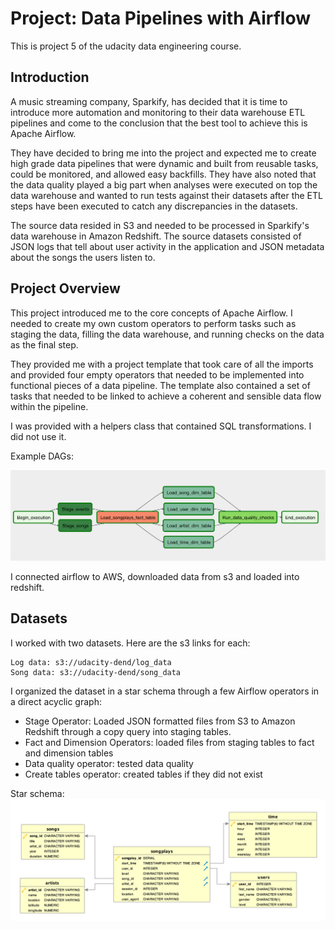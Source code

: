 # Project: Data Pipelines with Airflow

This is project 5 of the udacity data engineering course.

## Introduction

A music streaming company, Sparkify, has decided that it is time to introduce more automation and monitoring to their data warehouse ETL pipelines and come to the conclusion that the best tool to achieve this is Apache Airflow.

They have decided to bring me into the project and expected me to create high grade data pipelines that were dynamic and built from reusable tasks, could be monitored, and allowed easy backfills. They have also noted that the data quality played a big part when analyses were executed on top the data warehouse and wanted to run tests against their datasets after the ETL steps have been executed to catch any discrepancies in the datasets.

The source data resided in S3 and needed to be processed in Sparkify's data warehouse in Amazon Redshift. The source datasets consisted of JSON logs that tell about user activity in the application and JSON metadata about the songs the users listen to.

## Project Overview

This project introduced me to the core concepts of Apache Airflow. I needed to create my own custom operators to perform tasks such as staging the data, filling the data warehouse, and running checks on the data as the final step.

They provided me with a project template that took care of all the imports and provided four empty operators that needed to be implemented into functional pieces of a data pipeline. The template also contained a set of tasks that needed to be linked to achieve a coherent and sensible data flow within the pipeline.

I was  provided with a helpers class that contained SQL transformations. I did not use it.

Example DAGs:

![Example Dag](example-dag.png?raw=true "Example dag")

I connected airflow to AWS, downloaded data from s3 and loaded into redshift.

## Datasets

I worked with two datasets. Here are the s3 links for each:

    Log data: s3://udacity-dend/log_data
    Song data: s3://udacity-dend/song_data

I organized the dataset in  a star schema through a few Airflow operators in a direct acyclic graph:

- Stage Operator: Loaded  JSON formatted files from S3 to Amazon Redshift through a copy query into staging tables.
- Fact and Dimension Operators: loaded files from staging tables to fact and dimension tables
- Data quality operator: tested data quality
- Create tables operator: created tables if they did not exist

Star schema:
![Star Schema](Song_ERD.png?raw=true "Star Schema")
